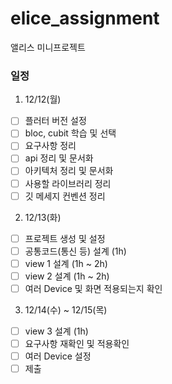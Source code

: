 # elice_assignment
앨리스 미니프로젝트

### 일정
1. 12/12(월)
- [ ] 플러터 버전 설정
- [ ] bloc, cubit 학습 및 선택
- [ ] 요구사항 정리
- [ ] api 정리 및 문서화
- [ ] 아키텍처 정리 및 문서화
- [ ] 사용할 라이브러리 정리
- [ ] 깃 메세지 컨벤션 정리

2. 12/13(화)
- [ ] 프로젝트 생성 및 설정
- [ ] 공통코드(통신 등) 설계 (1h)
- [ ] view 1 설계 (1h ~ 2h)
- [ ] view 2 설계 (1h ~ 2h)
- [ ] 여러 Device 및 화면 적용되는지 확인

3. 12/14(수) ~ 12/15(목)
- [ ] view 3 설계 (1h)
- [ ] 요구사항 재확인 및 적용확인
- [ ] 여러 Device 설정
- [ ] 제출

